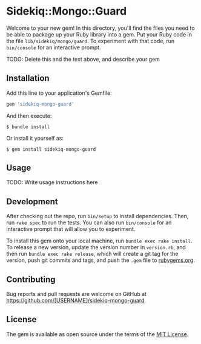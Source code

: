 # Sidekiq::Mongo::Guard

Welcome to your new gem! In this directory, you'll find the files you need to be able to package up your Ruby library into a gem. Put your Ruby code in the file `lib/sidekiq/mongo/guard`. To experiment with that code, run `bin/console` for an interactive prompt.

TODO: Delete this and the text above, and describe your gem

## Installation

Add this line to your application's Gemfile:

```ruby
gem 'sidekiq-mongo-guard'
```

And then execute:

    $ bundle install

Or install it yourself as:

    $ gem install sidekiq-mongo-guard

## Usage

TODO: Write usage instructions here

## Development

After checking out the repo, run `bin/setup` to install dependencies. Then, run `rake spec` to run the tests. You can also run `bin/console` for an interactive prompt that will allow you to experiment.

To install this gem onto your local machine, run `bundle exec rake install`. To release a new version, update the version number in `version.rb`, and then run `bundle exec rake release`, which will create a git tag for the version, push git commits and tags, and push the `.gem` file to [rubygems.org](https://rubygems.org).

## Contributing

Bug reports and pull requests are welcome on GitHub at https://github.com/[USERNAME]/sidekiq-mongo-guard.


## License

The gem is available as open source under the terms of the [MIT License](https://opensource.org/licenses/MIT).
